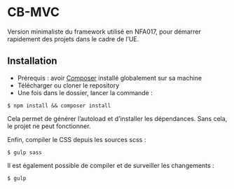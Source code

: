 # CB-MVC

Version minimaliste du framework utilisé en NFA017, pour démarrer rapidement des projets dans le cadre de l’UE.

## Installation
- Prérequis : avoir [Composer](https://getcomposer.org/doc/00-intro.md) installé globalement sur sa machine
- Télécharger ou cloner le repository
- Une fois dans le dossier, lancer la commande :
```
$ npm install && composer install
```
Cela permet de générer l’autoload et d’installer les dépendances. Sans cela, le projet ne peut fonctionner.

Enfin, compiler le CSS depuis les sources scss :
```
$ gulp sass
```
Il est également possible de compiler et de surveiller les changements : 
```
$ gulp
```
